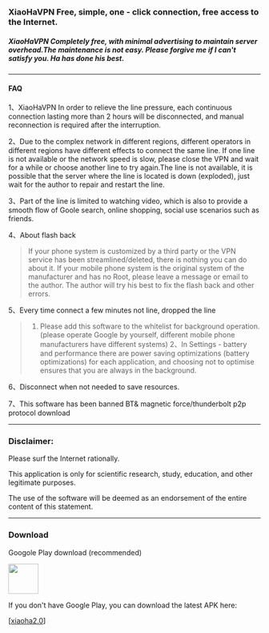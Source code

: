 ### XiaoHaVPN Free, simple, one - click connection, free access to the Internet.

##### XiaoHaVPN Completely free, with minimal advertising to maintain server overhead.The maintenance is not easy. Please forgive me if I can't satisfy you. Ha has done his best.

-------------------------------------
#### FAQ

1、XiaoHaVPN In order to relieve the line pressure, each continuous connection lasting more than 2 hours will be disconnected, and manual reconnection is required after the interruption.

2、Due to the complex network in different regions, different operators in different regions have different effects to connect the same line. If one line is not available or the network speed is slow, please close the VPN and wait for a while or choose another line to try again.The line is not available, it is possible that the server where the line is located is down (exploded), just wait for the author to repair and restart the line.

3、Part of the line is limited to watching video, which is also to provide a smooth flow of Goole search, online shopping, social use scenarios such as friends.

4、About flash back
> If your phone system is customized by a third party or the VPN service has been streamlined/deleted, there is nothing you can do about it.
  If your mobile phone system is the original system of the manufacturer and has no Root, please leave a message or email to the author. The author will try his best to fix the flash back and other errors.

5、Every time connect a few minutes not line, dropped the line
> 1. Please add this software to the whitelist for background operation.(please operate Google by yourself, different mobile phone manufacturers have different systems)
  2、In Settings - battery and performance there are power saving optimizations (battery optimizations) for each application, and choosing not to optimise ensures that you are always in the background.

6、Disconnect when not needed to save resources.

7、This software has been banned BT& magnetic force/thunderbolt p2p protocol download

-------------------------------------  
### Disclaimer:

Please surf the Internet rationally.

This application is only for scientific research, study, education, and other legitimate purposes.

The use of the software will be deemed as an endorsement of the entire content of this statement.

---------------------------------------
### Download

Googole Play download (recommended)

<a href="https://play.google.com/store/apps/details?id=me.xhss.xiaoha" rel="nofollow"><img src="https://camo.githubusercontent.com/bdaf711a93d64d0bb5e5abfc346a8b84ea47f164/68747470733a2f2f706c61792e676f6f676c652e636f6d2f696e746c2f656e5f75732f6261646765732f696d616765732f67656e657269632f656e2d706c61792d62616467652e706e67" height="60" data-canonical-src="https://play.google.com/intl/en_us/badges/images/generic/en-play-badge.png" style="max-width:100%;"></a>

If you don't have Google Play, you can download the latest APK here:

[[xiaoha2.0](https://github.com/xhssme/xiaoha/releases/download/xiaoha2.0/xiaoha2.0.apk "下载地址")]



